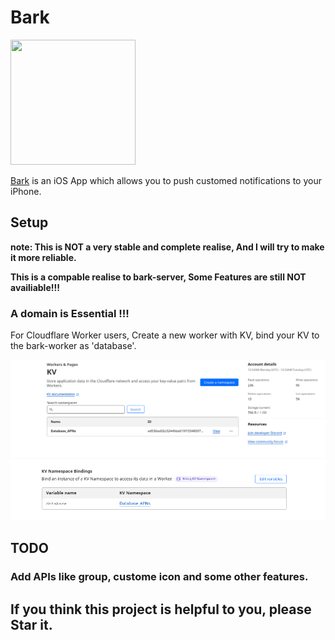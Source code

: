 # Bark

<img src="https://wx3.sinaimg.cn/mw690/0060lm7Tly1g0nfnjjxbbj30sg0sg757.jpg" width=200px height=200px />

[Bark](https://github.com/Finb/Bark) is an iOS App which allows you to push customed notifications to your iPhone.

## Setup

**note: This is NOT a very stable and complete realise, And I will try to make it more reliable.**

**This is a compable realise to bark-server, Some Features are still NOT availiable!!!**

### A domain is Essential !!!

For Cloudflare Worker users, Create a new worker with KV, bind your KV to the bark-worker as 'database'.

<img src="doc/images/Screenshot from 2023-10-24 08-54-05.png">

<img src="doc/images/Screenshot from 2023-10-24 08-54-31.png">

## TODO

### Add APIs like group, custome icon and some other features.

## If you think this project is helpful to you, please Star it.

